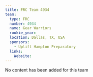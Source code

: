 ```yaml
---
title: FRC Team 4934
team:
  type: FRC
  number: 4934
  name: Gear Warriors
  rookie_year: 
  location: Dallas, TX, USA
  sponsors:
    - Uplift Hampton Preparatory
  links:
    Website: 
---
```

No content has been added for this team